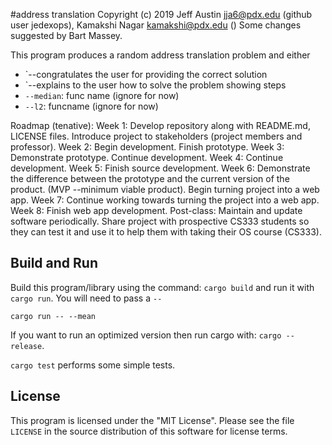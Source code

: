 #address translation
Copyright (c) 2019 Jeff Austin <jja6@pdx.edu> (github user jedexops), Kamakshi Nagar <kamakshi@pdx.edu> ()
Some changes suggested by Bart Massey.

This program produces a random address translation problem and either

* `--congratulates the user for providing the correct solution
* `--explains to the user how to solve the problem showing steps
* `--median`: func name  (ignore for now)
* `--l2`: funcname  (ignore for now)

Roadmap (tenative):
Week 1: Develop repository along with README.md, LICENSE files. 
        Introduce project to stakeholders (project members and professor).
Week 2: Begin development. Finish prototype.
Week 3: Demonstrate prototype. Continue development.
Week 4: Continue development.
Week 5: Finish source development.
Week 6: Demonstrate the difference between the prototype and the current version of the product. (MVP --minimum viable product).
        Begin turning project into a web app.
Week 7: Continue working towards turning the project into a web app.
Week 8: Finish web app development.
Post-class: Maintain and update software periodically. 
            Share project with prospective CS333 students so they can test it and use it to help them with taking their OS course (CS333).

## Build and Run

Build this program/library using the command: `cargo build` and run it with
`cargo run`. You will need to pass a
`--`

    cargo run -- --mean

If you want to run an optimized version then run cargo with: `cargo --release`.

`cargo test` performs some simple tests.

## License

This program is licensed under the "MIT License".  Please
see the file `LICENSE` in the source distribution of this
software for license terms.
